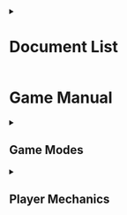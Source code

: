 <details>
<summary><h1>Document List</h1></summary>

[**Project Description** *(README.md)*](README.md#bounce-climber-project-description)

[**Game Manual** *(GAMEMANUAL.md)*](GAMEMANUAL.md#game-manual)

[**To-do List** *(TODOLIST.md)*](TODOLIST.md#to-do-list)

</details>

# Game Manual

<details>
<summary><h2>Game Modes</h2></summary>

### No Breaks

-   #### Explanation
    - In this gamemode you aim to climb upwards while staying in the camera view. Camera keeps accelerating up faster. If you fall behind of the camera/out of view you will lose life/die.

-   #### Still images

    - <details><summary>No Breaks gamemode</summary><img src="No_Breaks.png" alt="No Breaks gamemode"></details>

## Objects

### Player

-   #### Ball

    - ##### Still images
        - <details><summary><h6>Ball has a trail and creates dust or wind on contact with a platform</h6></summary><img src="Ball_Animations.png" alt="Ball Animations"></details>

### Platforms

-   #### Still images
    - <details><summary><h5>Animation for default platform break</h5></summary><img src="Platform_Breaking.png" alt="Platform Breaking"></details>

-   #### Ice Platform

    - ##### Still images
        - <details><summary><h6>Ball has a trail and creates dust or wind on contact with a platform</h6></summary><img src="Ice_platform_and_break.png" alt="Ice Platform"></details>

    - ##### Animations
        - <details><summary><h6>Ball has a trail and creates dust or wind on contact with a platform</h6></summary><img src="https://j.gifs.com/79z1VG.gif" alt="Ice Platform Breaking"></details>

-   #### Grass Platform

    - ##### Still images
        - <details><summary><h6>Ball has a trail and creates dust or wind on contact with a platform</h6></summary><img src="Grass_Platform.png" alt="Grass Platform"></details>

    - ##### Animations

        - No GIF yet.

</details>


<details>
<summary><h2>Player Mechanics</h2></summary>

### Behavior

-   #### Bouncing

    - By default player will be always bouncing with a set velocity, to change bounce height player is given vertical movement, but instead of bounce velocity it introduces gravity changes. This way player can levitate a bit or fall down faster.

### Controls

-   None documented yet.

### Abilities

-   #### Dash ability

    - Player can dash to a direction by double-tapping left or right (or alternatively tapping shift + directional key). It will reset falling speed on use, and will dash a set distance to left and right and reset horizontal movement at the end of dash. By reset I mean setting it to zero (or maybe some other value in the future).

-   #### Dive ability

    - Player is able to dive with great speed downwards to hit into a platform faster than just plainly falling. It is activated by pressing Down-key

-   #### Charge Jump ability

    - Player is able to reach greater heights using Charge Jump. It's used by holding down Down-key whlist you are ontop of a surface. It will pause [**Bouncing**](#bouncing) during, and the longer you hold the higher you can jump.

</details>